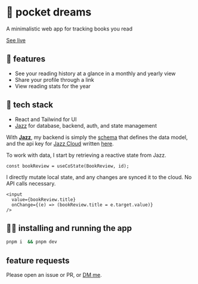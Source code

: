 # 🌙 pocket dreams

A minimalistic web app for tracking books you read

[See live](https://pocketdreams.me)

## 🎁 features

- See your reading history at a glance in a monthly and yearly view
- Share your profile through a link
- View reading stats for the year


##  🎷 tech stack

- React and Tailwind for UI
- [Jazz](https://jazz.tools) for database, backend, auth, and state management

With **[Jazz](https://jazz.tools)**, my backend is simply the [schema](./src/schema.ts) that
defines the data model, and the api key for [Jazz Cloud](https://jazz.tools/cloud) written [here](.src/components/JazzAndAuth.tsx).

To work with data, I start by retrieving a reactive state from Jazz.

```tsx
const bookReview = useCoState(BookReview, id);
```

I directly mutate local state, and any changes are synced it to the cloud. No API calls necessary.

```tsx
<input
  value={bookReview.title}
  onChange={(e) => (bookReview.title = e.target.value)}
/>
```

## 👩‍💻  installing and running the app

```bash
pnpm i  && pnpm dev
```

## feature requests

Please open an issue or PR, or [DM me](https://x.com/trishathecookie).
